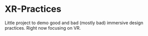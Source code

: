 # XR-Practices
Little project to demo good and bad (mostly bad) immersive design practices. Right now focusing on VR.
